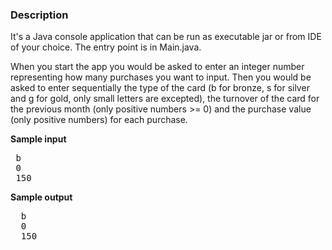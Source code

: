 ### **Description**

It's a Java console application that can be run as executable jar 
or from IDE of your choice. The entry point is in Main.java. 

When you start the app you would be asked to enter an integer number 
representing how many purchases you want to input. Then you would be asked
to enter sequentially the type of the card (b for bronze, s for silver and
 g for gold, only small letters are excepted), the turnover of the card
 for the previous month (only positive numbers >= 0) and the purchase value
 (only positive numbers) for each purchase.
 
 **Sample input**
 <pre>
 b
 0
 150</pre>
 
  **Sample output**
  <pre>
  b
  0
  150</pre>
 
 
 
 
